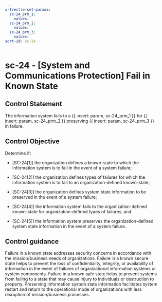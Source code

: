 ```yaml
---
x-trestle-set-params:
  sc-24_prm_1:
    values:
  sc-24_prm_2:
    values:
  sc-24_prm_3:
    values:
sort-id: sc-24
---
```


# sc-24 - \[System and Communications Protection\] Fail in Known State

## Control Statement

The information system fails to a {{ insert: param, sc-24_prm_1 }} for {{ insert: param, sc-24_prm_2 }} preserving {{ insert: param, sc-24_prm_3 }} in failure.

## Control Objective

Determine if:

- \[SC-24[1]\] the organization defines a known-state to which the information system is to fail in the event of a system failure;

- \[SC-24[2]\] the organization defines types of failures for which the information system is to fail to an organization-defined known-state;

- \[SC-24[3]\] the organization defines system state information to be preserved in the event of a system failure;

- \[SC-24[4]\] the information system fails to the organization-defined known-state for organization-defined types of failures; and

- \[SC-24[5]\] the information system preserves the organization-defined system state information in the event of a system failure.

## Control guidance

Failure in a known state addresses security concerns in accordance with the mission/business needs of organizations. Failure in a known secure state helps to prevent the loss of confidentiality, integrity, or availability of information in the event of failures of organizational information systems or system components. Failure in a known safe state helps to prevent systems from failing to a state that may cause injury to individuals or destruction to property. Preserving information system state information facilitates system restart and return to the operational mode of organizations with less disruption of mission/business processes.
